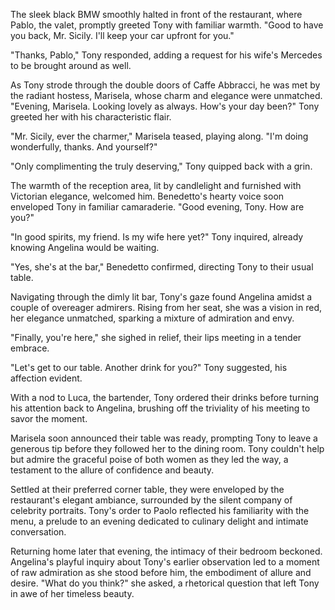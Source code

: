 The sleek black BMW smoothly halted in front of the restaurant, where Pablo, the valet, promptly greeted Tony with familiar warmth. "Good to have you back, Mr. Sicily. I'll keep your car upfront for you."

"Thanks, Pablo," Tony responded, adding a request for his wife's Mercedes to be brought around as well.

As Tony strode through the double doors of Caffe Abbracci, he was met by the radiant hostess, Marisela, whose charm and elegance were unmatched. "Evening, Marisela. Looking lovely as always. How's your day been?" Tony greeted her with his characteristic flair.

"Mr. Sicily, ever the charmer," Marisela teased, playing along. "I'm doing wonderfully, thanks. And yourself?"

"Only complimenting the truly deserving," Tony quipped back with a grin.

The warmth of the reception area, lit by candlelight and furnished with Victorian elegance, welcomed him. Benedetto's hearty voice soon enveloped Tony in familiar camaraderie. "Good evening, Tony. How are you?"

"In good spirits, my friend. Is my wife here yet?" Tony inquired, already knowing Angelina would be waiting.

"Yes, she's at the bar," Benedetto confirmed, directing Tony to their usual table.

Navigating through the dimly lit bar, Tony's gaze found Angelina amidst a couple of overeager admirers. Rising from her seat, she was a vision in red, her elegance unmatched, sparking a mixture of admiration and envy.

"Finally, you're here," she sighed in relief, their lips meeting in a tender embrace.

"Let's get to our table. Another drink for you?" Tony suggested, his affection evident.

With a nod to Luca, the bartender, Tony ordered their drinks before turning his attention back to Angelina, brushing off the triviality of his meeting to savor the moment.

Marisela soon announced their table was ready, prompting Tony to leave a generous tip before they followed her to the dining room. Tony couldn't help but admire the graceful poise of both women as they led the way, a testament to the allure of confidence and beauty.

Settled at their preferred corner table, they were enveloped by the restaurant's elegant ambiance, surrounded by the silent company of celebrity portraits. Tony's order to Paolo reflected his familiarity with the menu, a prelude to an evening dedicated to culinary delight and intimate conversation.

Returning home later that evening, the intimacy of their bedroom beckoned. Angelina's playful inquiry about Tony's earlier observation led to a moment of raw admiration as she stood before him, the embodiment of allure and desire. "What do you think?" she asked, a rhetorical question that left Tony in awe of her timeless beauty.